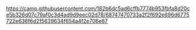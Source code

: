 https://camo.githubusercontent.com/182b6dc5ad6cffb7774b953fbfa8d20ce5b326d07c79af0c3d4ad9d9eec02d78/68747470733a2f2f692e696d6775722e636f6d2f5639634f654a4f2e706e67